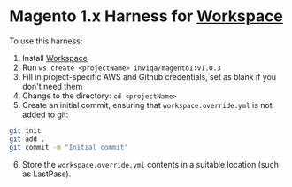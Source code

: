 # Magento 1.x Harness for [Workspace]

To use this harness:

1. Install [Workspace]
2. Run `ws create <projectName> inviqa/magento1:v1.0.3`
3. Fill in project-specific AWS and Github credentials, set as blank if you don't need them
4. Change to the <projectName> directory: `cd <projectName>`
5. Create an initial commit, ensuring that `workspace.override.yml` is not added to git:
```bash
git init
git add .
git commit -m "Initial commit"
```
6. Store the `workspace.override.yml` contents in a suitable location (such as LastPass).

[Workspace]: https://github.com/my127/workspace
